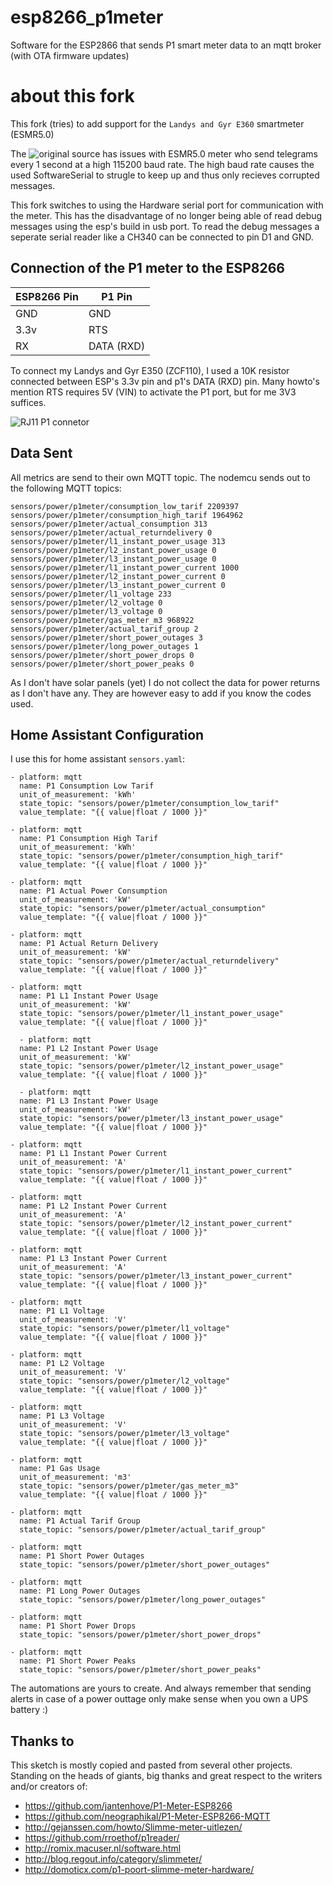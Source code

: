 # esp8266_p1meter

Software for the ESP2866 that sends P1 smart meter data to an mqtt broker (with OTA firmware updates)

# about this fork
This fork (tries) to add support for the `Landys and Gyr E360` smartmeter (ESMR5.0)

The ![original source](https://github.com/fliphess/esp8266_p1meter) has issues with ESMR5.0 meter who send telegrams every 1 second at a high 115200 baud rate. 
The high baud rate causes the used SoftwareSerial to strugle to keep up and thus only recieves corrupted messages.

This fork switches to using the Hardware serial port for communication with the meter. This has the disadvantage of no longer being able of read debug messages using the esp's build in usb port. 
To read the debug messages a seperate serial reader like a CH340 can be connected to pin D1 and GND.

## Connection of the P1 meter to the ESP8266

| ESP8266 Pin | P1 Pin |
| ----        | ----   |
| GND         | GND    |
| 3.3v        | RTS    |
| RX          | DATA (RXD) |

To connect my Landys and Gyr E350 (ZCF110), I used a 10K resistor connected between ESP's 3.3v pin and p1's DATA (RXD) pin.
Many howto's mention RTS requires 5V (VIN) to activate the P1 port, but for me 3V3 suffices.

![RJ11 P1 connetor](http://gejanssen.com/howto/Slimme-meter-uitlezen/RJ11-pinout.png)


## Data Sent

All metrics are send to their own MQTT topic.
The nodemcu sends out to the following MQTT topics:

```
sensors/power/p1meter/consumption_low_tarif 2209397
sensors/power/p1meter/consumption_high_tarif 1964962
sensors/power/p1meter/actual_consumption 313
sensors/power/p1meter/actual_returndelivery 0
sensors/power/p1meter/l1_instant_power_usage 313
sensors/power/p1meter/l2_instant_power_usage 0
sensors/power/p1meter/l3_instant_power_usage 0
sensors/power/p1meter/l1_instant_power_current 1000
sensors/power/p1meter/l2_instant_power_current 0
sensors/power/p1meter/l3_instant_power_current 0
sensors/power/p1meter/l1_voltage 233
sensors/power/p1meter/l2_voltage 0
sensors/power/p1meter/l3_voltage 0
sensors/power/p1meter/gas_meter_m3 968922
sensors/power/p1meter/actual_tarif_group 2
sensors/power/p1meter/short_power_outages 3
sensors/power/p1meter/long_power_outages 1
sensors/power/p1meter/short_power_drops 0
sensors/power/p1meter/short_power_peaks 0
```

As I don't have solar panels (yet) I do not collect the data for power returns as I don't have any.
They are however easy to add if you know the codes used.

## Home Assistant Configuration

I use this for home assistant `sensors.yaml`:

```
- platform: mqtt
  name: P1 Consumption Low Tarif
  unit_of_measurement: 'kWh'
  state_topic: "sensors/power/p1meter/consumption_low_tarif"
  value_template: "{{ value|float / 1000 }}"

- platform: mqtt
  name: P1 Consumption High Tarif
  unit_of_measurement: 'kWh'
  state_topic: "sensors/power/p1meter/consumption_high_tarif"
  value_template: "{{ value|float / 1000 }}"

- platform: mqtt
  name: P1 Actual Power Consumption
  unit_of_measurement: 'kW'
  state_topic: "sensors/power/p1meter/actual_consumption"
  value_template: "{{ value|float / 1000 }}"

- platform: mqtt
  name: P1 Actual Return Delivery
  unit_of_measurement: 'kW'
  state_topic: "sensors/power/p1meter/actual_returndelivery"
  value_template: "{{ value|float / 1000 }}"

- platform: mqtt
  name: P1 L1 Instant Power Usage
  unit_of_measurement: 'kW'
  state_topic: "sensors/power/p1meter/l1_instant_power_usage"
  value_template: "{{ value|float / 1000 }}"

  - platform: mqtt
  name: P1 L2 Instant Power Usage
  unit_of_measurement: 'kW'
  state_topic: "sensors/power/p1meter/l2_instant_power_usage"
  value_template: "{{ value|float / 1000 }}"

  - platform: mqtt
  name: P1 L3 Instant Power Usage
  unit_of_measurement: 'kW'
  state_topic: "sensors/power/p1meter/l3_instant_power_usage"
  value_template: "{{ value|float / 1000 }}"

- platform: mqtt
  name: P1 L1 Instant Power Current
  unit_of_measurement: 'A'
  state_topic: "sensors/power/p1meter/l1_instant_power_current"
  value_template: "{{ value|float / 1000 }}"

- platform: mqtt
  name: P1 L2 Instant Power Current
  unit_of_measurement: 'A'
  state_topic: "sensors/power/p1meter/l2_instant_power_current"
  value_template: "{{ value|float / 1000 }}"

- platform: mqtt
  name: P1 L3 Instant Power Current
  unit_of_measurement: 'A'
  state_topic: "sensors/power/p1meter/l3_instant_power_current"
  value_template: "{{ value|float / 1000 }}"

- platform: mqtt
  name: P1 L1 Voltage
  unit_of_measurement: 'V'   
  state_topic: "sensors/power/p1meter/l1_voltage"
  value_template: "{{ value|float / 1000 }}"

- platform: mqtt
  name: P1 L2 Voltage
  unit_of_measurement: 'V'   
  state_topic: "sensors/power/p1meter/l2_voltage"
  value_template: "{{ value|float / 1000 }}"

- platform: mqtt
  name: P1 L3 Voltage
  unit_of_measurement: 'V'   
  state_topic: "sensors/power/p1meter/l3_voltage"
  value_template: "{{ value|float / 1000 }}"

- platform: mqtt
  name: P1 Gas Usage
  unit_of_measurement: 'm3'
  state_topic: "sensors/power/p1meter/gas_meter_m3"
  value_template: "{{ value|float / 1000 }}"

- platform: mqtt
  name: P1 Actual Tarif Group
  state_topic: "sensors/power/p1meter/actual_tarif_group"

- platform: mqtt
  name: P1 Short Power Outages
  state_topic: "sensors/power/p1meter/short_power_outages"

- platform: mqtt
  name: P1 Long Power Outages
  state_topic: "sensors/power/p1meter/long_power_outages"

- platform: mqtt
  name: P1 Short Power Drops
  state_topic: "sensors/power/p1meter/short_power_drops"

- platform: mqtt
  name: P1 Short Power Peaks
  state_topic: "sensors/power/p1meter/short_power_peaks"
```

The automations are yours to create.
And always remember that sending alerts in case of a power outtage only make sense when you own a UPS battery :)


## Thanks to

This sketch is mostly copied and pasted from several other projects.
Standing on the heads of giants, big thanks and great respect to the writers and/or creators of:

- https://github.com/jantenhove/P1-Meter-ESP8266
- https://github.com/neographikal/P1-Meter-ESP8266-MQTT
- http://gejanssen.com/howto/Slimme-meter-uitlezen/
- https://github.com/rroethof/p1reader/
- http://romix.macuser.nl/software.html
- http://blog.regout.info/category/slimmeter/
- http://domoticx.com/p1-poort-slimme-meter-hardware/